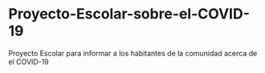 # Proyecto-Escolar-sobre-el-COVID-19
Proyecto Escolar para informar a los habitantes de la comunidad acerca de el COVID-19
